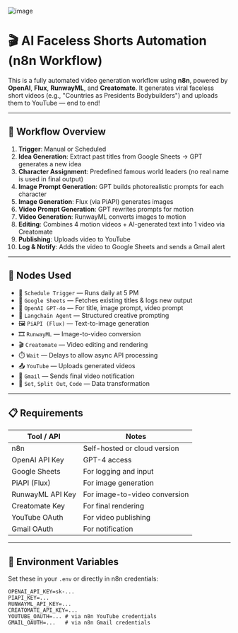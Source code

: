 ![image](https://github.com/user-attachments/assets/fc099838-7c8c-4996-9f90-36727faa781b)

# 🎬 AI Faceless Shorts Automation (n8n Workflow)

This is a fully automated video generation workflow using **n8n**, powered by **OpenAI**, **Flux**, **RunwayML**, and **Creatomate**. It generates viral faceless short videos (e.g., "Countries as Presidents Bodybuilders") and uploads them to YouTube — end to end!

---

## 🚀 Workflow Overview

1. **Trigger**: Manual or Scheduled
2. **Idea Generation**: Extract past titles from Google Sheets → GPT generates a new idea
3. **Character Assignment**: Predefined famous world leaders (no real name is used in final output)
4. **Image Prompt Generation**: GPT builds photorealistic prompts for each character
5. **Image Generation**: Flux (via PiAPI) generates images
6. **Video Prompt Generation**: GPT rewrites prompts for motion
7. **Video Generation**: RunwayML converts images to motion
8. **Editing**: Combines 4 motion videos + AI-generated text into 1 video via Creatomate
9. **Publishing**: Uploads video to YouTube
10. **Log & Notify**: Adds the video to Google Sheets and sends a Gmail alert

---

## 🧩 Nodes Used

- 📅 `Schedule Trigger` — Runs daily at 5 PM
- 🧾 `Google Sheets` — Fetches existing titles & logs new output
- 🤖 `OpenAI GPT-4o` — For title, image prompt, video prompt
- 🧠 `Langchain Agent` — Structured creative prompting
- 🖼️ `PiAPI (Flux)` — Text-to-image generation
- 🎞️ `RunwayML` — Image-to-video conversion
- 🎬 `Creatomate` — Video editing and rendering
- ⏱️ `Wait` — Delays to allow async API processing
- 📤 `YouTube` — Uploads generated videos
- 📧 `Gmail` — Sends final video notification
- 🔁 `Set`, `Split Out`, `Code` — Data transformation

---

## 📋 Requirements

| Tool / API      | Notes |
|----------------|-------|
| n8n             | Self-hosted or cloud version |
| OpenAI API Key  | GPT-4 access |
| Google Sheets   | For logging and input |
| PiAPI (Flux)    | For image generation |
| RunwayML API Key| For image-to-video conversion |
| Creatomate Key  | For final rendering |
| YouTube OAuth   | For video publishing |
| Gmail OAuth     | For notification |

---

## 🔐 Environment Variables

Set these in your `.env` or directly in n8n credentials:

```env
OPENAI_API_KEY=sk-...
PIAPI_KEY=...
RUNWAYML_API_KEY=...
CREATOMATE_API_KEY=...
YOUTUBE_OAUTH=... # via n8n YouTube credentials
GMAIL_OAUTH=...   # via n8n Gmail credentials
